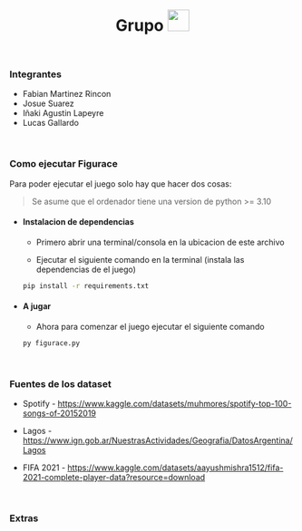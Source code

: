 <h1 align="center">Grupo </a>
 <img src="https://media.giphy.com/media/lkTunMhUitIEITABuS/giphy.gif" height="38" /></h1>


<br>


### Integrantes

- Fabian Martinez Rincon
- Josue Suarez
- Iñaki Agustin Lapeyre
- Lucas Gallardo


<br>


### Como ejecutar Figurace

Para poder ejecutar el juego solo hay que hacer dos cosas:

> Se asume que el ordenador tiene una version de python >= 3.10

- #### Instalacion de dependencias

    - Primero abrir una terminal/consola en la ubicacion de este archivo

    - Ejecutar el siguiente comando en la terminal (instala las dependencias de el juego)

    ```bash
    pip install -r requirements.txt
    ```

- #### A jugar

    - Ahora para comenzar el juego ejecutar el siguiente comando

    ```bash
    py figurace.py
    ```


<br>


### Fuentes de los dataset

- Spotify - https://www.kaggle.com/datasets/muhmores/spotify-top-100-songs-of-20152019

- Lagos - https://www.ign.gob.ar/NuestrasActividades/Geografia/DatosArgentina/Lagos

- FIFA 2021 - https://www.kaggle.com/datasets/aayushmishra1512/fifa-2021-complete-player-data?resource=download


<br>


### Extras
